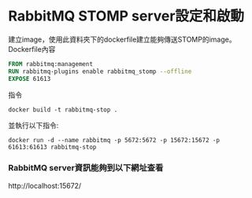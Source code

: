 # RabbitMQ STOMP server設定和啟動
建立image，使用此資料夾下的dockerfile建立能夠傳送STOMP的image。   
Dockerfile內容
```Dockerfile
FROM rabbitmq:management
RUN rabbitmq-plugins enable rabbitmq_stomp --offline
EXPOSE 61613
```
指令
```
docker build -t rabbitmq-stop .
```
並執行以下指令:
```
docker run -d --name rabbitmq -p 5672:5672 -p 15672:15672 -p 61613:61613 rabbitmq-stop
```
### RabbitMQ server資訊能夠到以下網址查看
http://localhost:15672/
